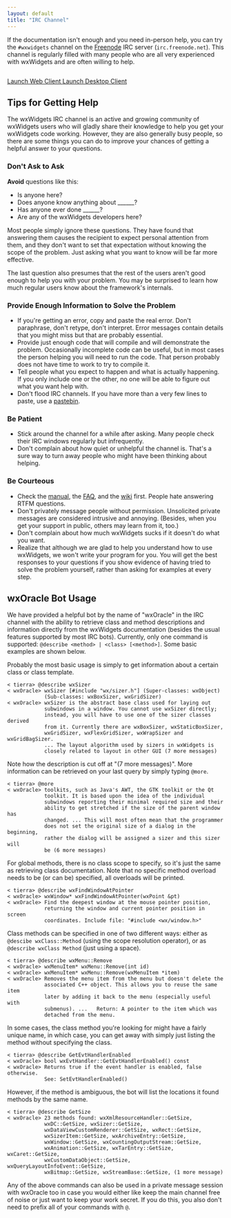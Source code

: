 ```yaml
---
layout: default
title: "IRC Channel"
---
```


If the documentation isn't enough and you need in-person help, you can try the
`#wxwidgets` channel on the [Freenode][1] IRC server (`irc.freenode.net`). This
channel is regularly filled with many people who are all very experienced with
wxWidgets and are often willing to help.

[1]: http://freenode.net/

<div class="row" style="margin-top: 2em; margin-bottom: 2em;">
  <div class="col-sm-6 col-sm-offset-3">
    <a href="http://webchat.freenode.net/?channels=%23wxwidgets&amp;uio=OT10cnVlJjExPTIxNQ6c" target="_new" class="btn btn-lg btn-default btn-block">
      <i class="fa fa-globe fa-fw"></i> Launch Web Client
    </a>
    <a href="irc://irc.freenode.net/wxwidgets" class="btn btn-lg btn-default btn-block">
      <i class="fa fa-desktop fa-fw"></i> Launch Desktop Client
    </a>
  </div>
</div>


## Tips for Getting Help

The wxWidgets IRC channel is an active and growing community of wxWidgets users
who will gladly share their knowledge to help you get your wxWidgets code
working. However, they are also generally busy people, so there are some things
you can do to improve your chances of getting a helpful answer to your
questions.

### Don't Ask to Ask

**Avoid** questions like this:

* Is anyone here?
* Does anyone know anything about ______?
* Has anyone ever done ______?
* Are any of the wxWidgets developers here?

Most people simply ignore these questions. They have found that answering them
causes the recipient to expect personal attention from them, and they don't
want to set that expectation without knowing the scope of the problem. Just
asking what you want to know will be far more effective.

The last question also presumes that the rest of the users aren't good enough
to help you with your problem. You may be surprised to learn how much regular
users know about the framework's internals.

### Provide Enough Information to Solve the Problem

* If you're getting an error, copy and paste the real error. Don't paraphrase,
  don't retype, don't interpret. Error messages contain details that you might
  miss but that are probably essential.
* Provide just enough code that will compile and will demonstrate the problem.
  Occasionally incomplete code can be useful, but in most cases the person
  helping you will need to run the code. That person probably does not have
  time to work to try to compile it.
* Tell people what you expect to happen and what is actually happening. If you
  only include one or the other, no one will be able to figure out what you
  want help with.
* Don't flood IRC channels. If you have more than a very few lines to paste,
  use a [pastebin].

[pastebin]: http://pastebin.com/

### Be Patient

* Stick around the channel for a while after asking. Many people check their
  IRC windows regularly but infrequently.
* Don't complain about how quiet or unhelpful the channel is. That's a sure way
  to turn away people who might have been thinking about helping.

### Be Courteous

* Check the [manual], the [FAQ], and the [wiki] first. People hate answering
  RTFM questions.
* Don't privately message people without permission. Unsolicited private
  messages are considered intrusive and annoying. (Besides, when you get your
  support in public, others may learn from it, too.)
* Don't complain about how much wxWidgets sucks if it doesn't do what you want.
* Realize that although we are glad to help you understand how to use
  wxWidgets, we won't write your program for you. You will get the best
  responses to your questions if you show evidence of having tried to solve the
  problem yourself, rather than asking for examples at every step.

[manual]: http://docs.wxwidgets.org/stable/
[faq]: /docs/faq/
[wiki]: http://wiki.wxwidgets.org/


## wxOracle Bot Usage

We have provided a helpful bot by the name of "wxOracle" in the IRC channel
with the ability to retrieve class and method descriptions and information
directly from the wxWidgets documentation (besides the usual features supported
by most IRC bots). Currently, only one command is supported:
`@describe <method> | <class> [<method>]`. Some basic examples are shown below.

Probably the most basic usage is simply to get information about a certain
class or class template.

    < tierra> @describe wxSizer
    < wxOracle> wxSizer [#include "wx/sizer.h"] (Super-classes: wxObject)
                (Sub-classes: wxBoxSizer, wxGridSizer)
    < wxOracle> wxSizer is the abstract base class used for laying out
                subwindows in a window. You cannot use wxSizer directly;
                instead, you will have to use one of the sizer classes derived
                from it. Currently there are wxBoxSizer, wxStaticBoxSizer,
                wxGridSizer, wxFlexGridSizer, wxWrapSizer and wxGridBagSizer.
                ... The layout algorithm used by sizers in wxWidgets is
                closely related to layout in other GUI (7 more messages)

Note how the description is cut off at "(7 more messages)". More information
can be retrieved on your last query by simply typing `@more`.

    < tierra> @more
    < wxOracle> toolkits, such as Java's AWT, the GTK toolkit or the Qt
                toolkit. It is based upon the idea of the individual
                subwindows reporting their minimal required size and their
                ability to get stretched if the size of the parent window has
                changed. ... This will most often mean that the programmer
                does not set the original size of a dialog in the beginning,
                rather the dialog will be assigned a sizer and this sizer will
                be (6 more messages)

For global methods, there is no class scope to specify, so it's just the same
as retrieving class documentation. Note that no specific method overload needs
to be (or can be) specified, all overloads will be printed.

    < tierra> @describe wxFindWindowAtPointer
    < wxOracle> wxWindow* wxFindWindowAtPointer(wxPoint &pt)
    < wxOracle> Find the deepest window at the mouse pointer position,
                returning the window and current pointer position in screen
                coordinates. Include file: "#include <wx/window.h>"

Class methods can be specified in one of two different ways: either as
`@descibe wxClass::Method` (using the scope resolution operator), or as
`@describe wxClass Method` (just using a space).

    < tierra> @describe wxMenu::Remove
    < wxOracle> wxMenuItem* wxMenu::Remove(int id)
    < wxOracle> wxMenuItem* wxMenu::Remove(wxMenuItem *item)
    < wxOracle> Removes the menu item from the menu but doesn't delete the
                associated C++ object. This allows you to reuse the same item
                later by adding it back to the menu (especially useful with
                submenus). ...   Return: A pointer to the item which was
                detached from the menu.

In some cases, the class method you're looking for might have a fairly unique
name, in which case, you can get away with simply just listing the method
without specifying the class.

    < tierra> @describe GetEvtHandlerEnabled
    < wxOracle> bool wxEvtHandler::GetEvtHandlerEnabled() const
    < wxOracle> Returns true if the event handler is enabled, false otherwise.
                See: SetEvtHandlerEnabled()

However, if the method is ambiguous, the bot will list the locations it found
methods by the same name.

    < tierra> @describe GetSize
    < wxOracle> 23 methods found: wxXmlResourceHandler::GetSize,
                wxDC::GetSize, wxSizer::GetSize,
                wxDataViewCustomRenderer::GetSize, wxRect::GetSize,
                wxSizerItem::GetSize, wxArchiveEntry::GetSize,
                wxWindow::GetSize, wxCountingOutputStream::GetSize,
                wxAnimation::GetSize, wxTarEntry::GetSize, wxCaret::GetSize,
                wxCustomDataObject::GetSize, wxQueryLayoutInfoEvent::GetSize,
                wxBitmap::GetSize, wxStreamBase::GetSize, (1 more message)

Any of the above commands can also be used in a private message session with
wxOracle too in case you would either like keep the main channel free of noise
or just want to keep your work secret. If you do this, you also don't need to
prefix all of your commands with `@`.
